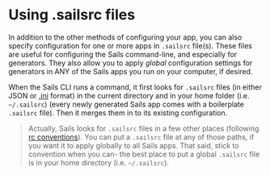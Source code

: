 # Using .sailsrc files

In addition to the other methods of configuring your app, you can also specify configuration for one or more apps in `.sailsrc` file(s).  These files are useful for configuring the Sails command-line, and especially for generators.  They also allow you to apply _global_ configuration settings for generators in ANY of the Sails apps you run on your computer, if desired.

When the Sails CLI runs a command, it first looks for  `.sailsrc` files (in either JSON or [.ini](http://en.wikipedia.org/wiki/INI_file) format) in the current directory and in your home folder (i.e. `~/.sailsrc`) (every newly generated Sails app comes with a boilerplate `.sailsrc` file).  Then it merges them in to its existing configuration.

> Actually, Sails looks for `.sailsrc` files in a few other places (following [rc conventions](https://github.com/dominictarr/rc#standards)).  You can put a `.sailsrc` file at any of those paths, if you want it to apply globally to all Sails apps.  That said, stick to convention when you can- the best place to put a global `.sailsrc` file is in your home directory (i.e. `~/.sailsrc`).





<docmeta name="displayName" value="Using `.sailsrc` files">

